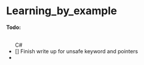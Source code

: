 # Learning_by_example

<b> Todo: </b></br>
&nbsp;&nbsp;
<ul>C#
    <li>[] Finish write up for unsafe keyword and pointers<li>
</ul>
